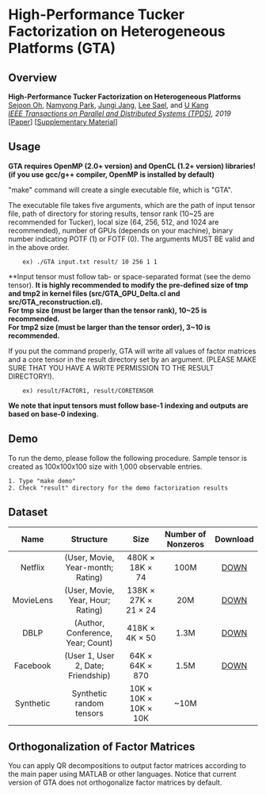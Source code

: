 # High-Performance Tucker Factorization on Heterogeneous Platforms (GTA)

Overview
---------------

**High-Performance Tucker Factorization on Heterogeneous Platforms**  
[Sejoon Oh](https://sejoonoh.github.io/), [Namyong Park](http://namyongpark.com/), [Jungi Jang](https://datalab.snu.ac.kr/~jkjang/), [Lee Sael](https://leesael.github.io/), and [U Kang](https://datalab.snu.ac.kr/~ukang/)  
*[IEEE Transactions on Parallel and Distributed Systems (TPDS)](https://www.computer.org/csdl/journal/td), 2019*  
[[Paper](https://github.com/sejoonoh/GTA-Tensor/blob/master/papers/GTA.pdf)] [[Supplementary Material](https://github.com/sejoonoh/GTA-Tensor/blob/master/papers/supple.pdf)]

Usage
---------------

**GTA requires OpenMP (2.0+ version) and OpenCL (1.2+ version) libraries! (if you use gcc/g++ compiler, OpenMP is installed by default)**

"make" command will create a single executable file, which is "GTA".

The executable file takes five arguments, which are the path of input tensor file, path of directory for storing results, tensor rank (10~25 are recommended for Tucker), local size (64, 256, 512, and 1024 are recommended), number of GPUs (depends on your machine), binary number indicating POTF (1) or FOTF (0). The arguments MUST BE valid and in the above order.

		ex) ./GTA input.txt result/ 10 256 1 1

**Input tensor must follow tab- or space-separated format (see the demo tensor).
**It is highly recommended to modify the pre-defined size of tmp and tmp2 in kernel files (src/GTA_GPU_Delta.cl and src/GTA_reconstruction.cl).**  
**For tmp size (must be larger than the tensor rank), 10~25 is recommended.**  
**For tmp2 size (must be larger than the tensor order), 3~10 is recommended.**  


If you put the command properly, GTA will write all values of factor matrices and a core tensor in the result directory set by an argument. (PLEASE MAKE SURE THAT YOU HAVE A WRITE PERMISSION TO THE RESULT DIRECTORY!).

		ex) result/FACTOR1, result/CORETENSOR

**We note that input tensors must follow base-1 indexing and outputs are based on base-0 indexing.**

Demo
---------------
To run the demo, please follow the following procedure. Sample tensor is created as 100x100x100 size with 1,000 observable entries.

	1. Type "make demo"
	2. Check "result" directory for the demo factorization results
  
Dataset
---------------
| Name | Structure | Size | Number of Nonzeros | Download |
| :------------: | :-----------: | :-------------: |:------------: |:------------------: |
| Netflix     | (User, Movie, Year-month; Rating) | 480K &times; 18K &times; 74 | 100M | [DOWN](https://datalab.snu.ac.kr/data/GTA/netflix.zip) |
| MovieLens     | (User, Movie, Year, Hour; Rating) | 138K &times; 27K &times; 21 &times;  24 | 20M | [DOWN](https://datalab.snu.ac.kr/data/GTA/movielens.zip) |
| DBLP     | (Author, Conference, Year; Count) | 418K &times; 4K &times; 50 | 1.3M | [DOWN](https://datalab.snu.ac.kr/data/GTA/dblp.zip) |
| Facebook     | (User 1, User 2, Date; Friendship) | 64K &times; 64K &times; 870 | 1.5M | [DOWN](https://datalab.snu.ac.kr/data/GTA/facebook.zip) |
| Synthetic     | Synthetic random tensors | 10K &times; 10K &times;  10K &times; 10K | ~10M |  |

Orthogonalization of Factor Matrices
---------------

You can apply QR decompositions to output factor matrices according to the main paper using MATLAB or other languages. Notice that current version of GTA does not orthogonalize factor matrices by default.
